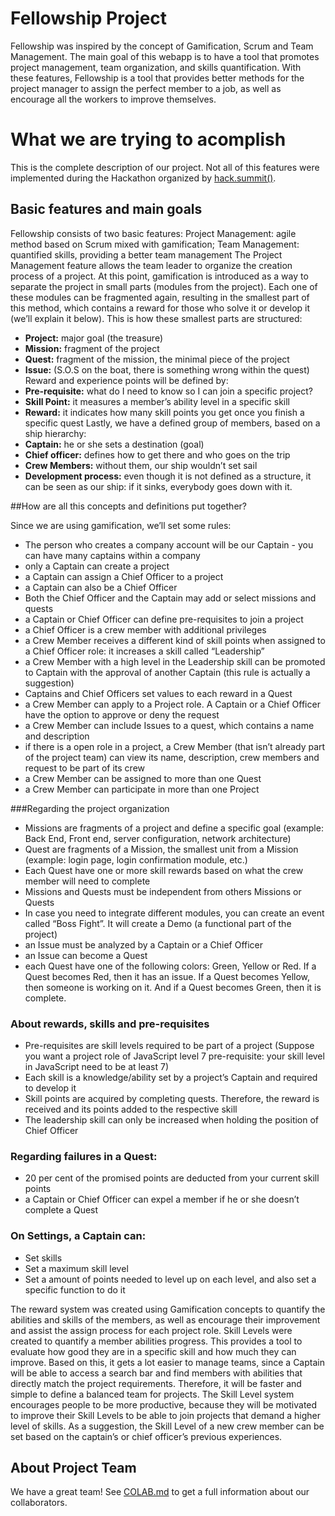# Fellowship Project

Fellowship was inspired by the concept of Gamification, Scrum and Team Management. The main goal of this webapp is to have a tool that promotes project management, team organization, and skills quantification. With these features, Fellowship is a tool that provides better methods for the project manager to assign the perfect member to a job, as well as encourage all the workers to improve themselves.

# What we are trying to acomplish

This is the complete description of our project. Not all of this features were implemented during the Hackathon organized by [hack.summit()](https://www.koding.com/Hackathon).

## Basic features and main goals

Fellowship consists of two basic features:
Project Management: agile method based on Scrum mixed with gamification;
Team Management: quantified skills, providing a better team management
The Project Management feature allows the team leader to organize the creation process of a project. At this point, gamification is introduced as a way to separate the project in small parts (modules from the project). Each one of these modules can be fragmented again, resulting in the smallest part of this method, which contains a reward for those who solve it or develop it (we’ll explain it below).
This is how these smallest parts are structured:
* **Project:** major goal (the treasure)
* **Mission:** fragment of the project  
* **Quest:** fragment of the mission, the minimal piece of the project
* **Issue:** (S.O.S on the boat, there is something wrong within the quest)
Reward and experience points will be defined by:
* **Pre-requisite:** what do I need to know so I can join a specific project?  
* **Skill Point:** it measures a member’s ability level in a specific skill
* **Reward:** it indicates how many skill points you get once you finish a specific quest
Lastly, we have a defined group of members, based on a ship hierarchy:
* **Captain:** he or she sets a destination (goal)
* **Chief officer:** defines how to get there and who goes on the trip
* **Crew Members:** without them, our ship wouldn’t set sail
* **Development process:** even though it is not defined as a structure, it can be seen as our ship: if it sinks, everybody goes down with it.

##How are all this concepts and definitions put together?  

Since we are using gamification, we’ll set some rules:
* The person who creates a company account will be our Captain - you can have many captains within a company
* only a Captain can create a project
* a Captain can assign a Chief Officer to a project
* a Captain can also be a Chief Officer
* Both the Chief Officer and the Captain may add or select missions and quests
* a Captain or Chief Officer can define pre-requisites to join a project
* a Chief Officer is a crew member with additional privileges
* a Crew Member receives a different kind of skill points when assigned to a Chief Officer role: it increases a skill called “Leadership”
* a Crew Member with a high level in the Leadership skill can be promoted to Captain with the approval of another Captain (this rule is actually a suggestion)
* Captains and Chief Officers set values to each reward in a Quest
* a Crew Member can apply to a Project role. A Captain or a Chief Officer have the option to approve or deny the request
* a Crew Member can include Issues to a quest, which contains a name and description
* if there is a open role in a project, a Crew Member (that isn’t already part of the project team)  can view its name, description, crew members and request to be part of its crew
* a Crew Member can be assigned to more than one Quest
* a Crew Member can participate in more than one Project

###Regarding the project organization

* Missions are fragments of a project and define a specific goal (example: Back End, Front end, server configuration, network architecture)
* Quest are fragments of a Mission, the smallest unit from a Mission (example: login page, login confirmation module, etc.)
* Each Quest have one or more skill rewards based on what the crew member will need to complete
* Missions and Quests must be independent from others Missions or Quests  
* In case you need to integrate different modules, you can create an event called “Boss Fight”. It will create a Demo (a functional part of the project)
* an Issue must be analyzed by a Captain or a Chief Officer
* an Issue can become a Quest
* each Quest have one of the following colors: Green, Yellow or Red. If a Quest becomes Red, then it has an issue. If a Quest becomes Yellow, then someone is working on it. And if a Quest becomes Green, then it is complete.

### About rewards, skills and pre-requisites

* Pre-requisites are skill levels required to be part of a project (Suppose you want a project role of JavaScript level 7 pre-requisite: your skill level in JavaScript need to be at least 7)
* Each skill is a knowledge/ability set by a project’s Captain and required to develop it
* Skill points are acquired by completing quests. Therefore, the reward is received and its points added to the respective skill
* The leadership skill can only be increased when holding the position of Chief Officer

### Regarding failures in a Quest:

* 20 per cent of the promised points are deducted from your current skill points
* a Captain or Chief Officer can expel a member if he or she doesn’t complete a Quest

### On Settings, a Captain can:

* Set skills
* Set a maximum skill level
* Set a amount of points needed to level up on each level, and also set a specific function to do it

The reward system was created using Gamification concepts to quantify the abilities and skills of the members, as well as encourage their improvement and assist the assign process for each project role. Skill Levels were created to quantify a member abilities progress. This provides a tool to evaluate how good they are in a specific skill and how much they can improve. Based on this, it gets a lot easier to manage teams, since a Captain will be able to access a search bar and find members with abilities that directly match the project requirements. Therefore, it will  be faster and simple to define a balanced team for projects.
The Skill Level system encourages people to be more productive, because they will be motivated to improve their Skill Levels to be able to join projects that demand a higher level of skills.
As a suggestion, the Skill Level of a new crew member can be set based on the captain’s or chief officer’s previous experiences.


## About Project Team

We have a great team! See [COLAB.md](COLAB.md) to get a full information about our collaborators.
